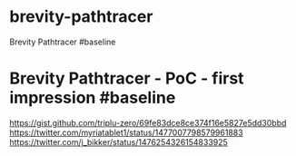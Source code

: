 # brevity-pathtracer
Brevity Pathtracer #baseline

# Brevity Pathtracer - PoC - first impression #baseline
https://gist.github.com/triplu-zero/69fe83dce8ce374f16e5827e5dd30bbd
https://twitter.com/myriatablet1/status/1477007798579961883
https://twitter.com/j_bikker/status/1476254326154833925
